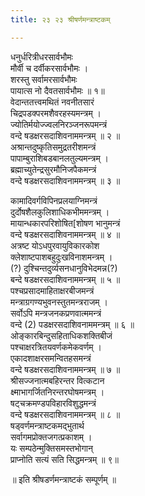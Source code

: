 ```yaml
---
title: २३ २३ श्रीषर्णमन्त्राष्टकम्

---
```

 धनुर्धरित्रीधरसार्वभौमः  
मौर्वी च दर्वीकरसार्वभौमः ।  
शरस्तु सर्वामरसार्वभौमः  
पायात्स नो दैवतसार्वभौमः ॥ १॥  
वेदान्ततत्त्वमथितं नवनीतसारं  
चिद्रपडक्परमशैवरहस्यमन्त्रम् ।  
ज्योतिर्मयोज्ज्वलनिरञ्जनरूपमन्त्रं  
वन्दे षडक्षरसदाशिवनाममन्त्रम् ॥ २ ॥  
अश्रान्तदुष्कृतिसमुद्रतरीशमन्त्रं  
पापाम्बुराशिबडबानलतुल्यमन्त्रम् ।  
ब्रह्माच्युतेन्द्रसुरमौनिजपैकमन्त्रं  
वन्दे षडक्षरसदाशिवनाममन्त्रम् ॥ ३ ॥  

कामादिवर्गविपिनप्रलयाग्निमन्त्रं  
दुर्दोषशैलकुलिशाधिकभीममन्त्रम् ।  
मायान्धकारपरिशोषित[शोषण भानुमन्त्रं  
वन्दे षडक्षरसदाशिवनाममन्त्रम् ॥ ४ ॥  
अत्रष्ट योऽधपुरवायुविकारकोश  
क्लेशाष्टपाशबहुदुःखविनाशमन्त्रम् ।  
(?) दुश्चिन्तदुर्व्यसनधानुविभेदमन्न(?)  
बन्दे षडक्षरसदाशिवनाममन्त्रम् ॥ ५ ॥  
पश्चप्रसादमाहिताक्षरबीजमन्त्रं  
मन्त्राग्रगण्यभुवनस्तुतमन्त्रराजम् ।  
सर्वोऽपि मन्त्रजनकप्रणवात्ममन्त्रं  
वन्दे (2) पडक्षरसदाशिवनाममन्त्रम् ॥ ६ ॥  
ओङ्कारबिन्दुसहिताधिकशक्तिबीजं  
पश्चाक्षरत्रितयवर्णकमेकवर्णम् ।  
एकादशाक्षरसमन्वितहसमन्त्रं  
वन्दे षडक्षरसदाशिवनाममन्त्रम् ॥ ७ ॥  
श्रीसज्जनात्मबहिरन्तर वित्कटान  
क्ष्माभागर्जितनिरन्तरघोषमन्त्रम् ।  
षट्चक्रमण्डपविहारविशुद्धमन्त्रं  
वन्दे षडक्षरसदाशिवनाममन्त्रम् ॥ ८ ॥  
षड्वर्णमन्त्राष्टकमद्भुतार्थ  
सर्वागमप्रोक्तजगत्प्रकाशम् ।  
यः सम्पठेन्मुक्तिसमस्तभोगान्  
प्राप्नोति सत्यं सति सिद्धमन्त्रम् ॥ ९॥  

॥ इति श्रीषडर्णमन्त्राष्टकं सम्पूर्णम् ॥  